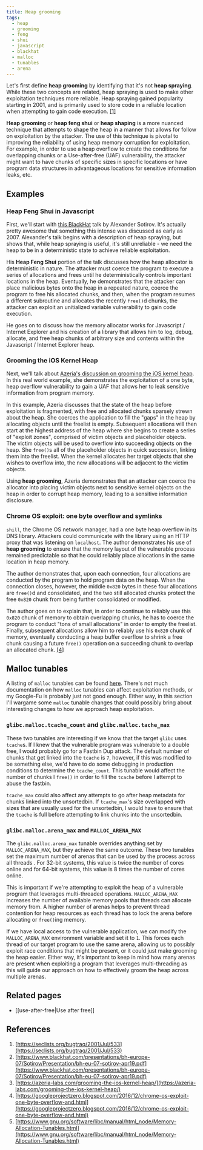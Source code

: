 ```yaml
---
title: Heap grooming
tags:
  - heap
  - grooming
  - feng
  - shui
  - javascript
  - blackhat
  - malloc
  - tunables
  - arena
---
```


Let's first define **heap grooming** by identifying that it's not **heap spraying**. While these two
concepts are related, heap spraying is used to make other exploitation techniques more reliable.
Heap spraying gained popularity starting in 2001, and is primarily used to store code in a reliable
location when attempting to gain code execution. [[1]](#references)

**Heap grooming** or **heap feng shui** or **heap shaping** is a more nuanced technique that
attempts to shape the heap in a manner that allows for follow on exploitation by the attacker. The
use of this technique is pivotal to improving the reliability of using heap memory corruption for
exploitation. For example, in order to use a heap overflow to create the conditions for overlapping
chunks or a Use-after-free (UAF) vulnerability, the attacker might want to have chunks of specific
sizes in specific locations or have program data structures in advantageous locations for sensitive
information leaks, etc.

## Examples

### Heap Feng Shui in Javascript

First, we'll start with [this BlackHat](#references) talk by Alexander Sotirov. It's actually pretty
awesome that something this intense was discussed as early as 2007. Alexander's talk begins with a
description of heap spraying, but shows that, while heap spraying is useful, it's still unreliable -
we need the heap to be in a deterministic state to achieve reliable exploitation.

His **Heap Feng Shui** portion of the talk discusses how the heap allocator is deterministic in
nature. The attacker must coerce the program to execute a series of allocations and frees until he
deterministically controls important locations in the heap. Eventually, he demonstrates that the
attacker can place malicious bytes onto the heap in a repeated nature, coerce the program to free
his allocated chunks, and then, when the program resumes a different subroutine and allocates the
recently `free()`d chunks, the attacker can exploit an unitialized variable vulnerability to gain
code execution.

He goes on to discuss how the memory allocator works for Javascript / Internet Explorer and his
creation of a library that allows him to log, debug, allocate, and free heap chunks of arbitrary
size and contents within the Javascript / Internet Explorer heap.

### Grooming the iOS Kernel Heap

Next, we'll talk about [Azeria's discussion on grooming the iOS kernel heap](#references). In this
real world example, she demonstrates the exploitation of a one byte, heap overflow vulnerability to
gain a UAF that allows her to leak sensitive information from program memory.

In this example, Azeria discusses that the state of the heap before exploitation is fragmented, with
free and allocated chunks sparsely strewn about the heap. She coerces the application to fill the
"gaps" in the heap by allocating objects until the freelist is empty. Subsequent allocations will
then start at the highest address of the heap where she begins to create a series of "exploit
zones", comprised of victim objects and placeholder objects. The victim objects will be used to
overflow into succeeding objects on the heap. She `free()`s all of the placeholder objects in quick
succession, linking them into the freelist. When the kernel allocates her target objects that she
wishes to overflow into, the new allocations will be adjacent to the victim objects.

Using **heap grooming**, Azeria demonstrates that an attacker can coerce the allocator into placing
victim objects next to sensitive kernel objects on the heap in order to corrupt heap memory, leading
to a sensitive information disclosure.

### Chrome OS exploit: one byte overflow and symlinks

`shill`, the Chrome OS network manager, had a one byte heap overflow in its DNS library. Attackers
could communicate with the library using an HTTP proxy that was listening on `localhost`. The author
demonstrates his use of **heap grooming** to ensure that the memory layout of the vulnerable process
remained predictable so that he could reliably place allocations in the same location in heap
memory.

The author demonstrates that, upon each connection, four allocations are conducted by the program to
hold program data on the heap. When the connection closes, however, the middle `0x820` bytes in
these four allocations are `free()`d and consolidated, and the two still allocated chunks protect
the free `0x820` chunk from being further consolidated or modified.

The author goes on to explain that, in order to continue to reliably use this `0x820` chunk of
memory to obtain overlapping chunks, he has to coerce the program to conduct "tons of small
allocations" in order to empty the freelist. Finally, subsequent allocations allow him to reliably
use his `0x820` chunk of memory, eventually conducting a heap buffer overflow to shrink a free chunk
causing a future `free()` operation on a succeeding chunk to overlap an allocated chunk.
[[4]](#references)

## Malloc tunables

A listing of `malloc` tunables can be found [here](#references). There's not much documentation on
how `malloc` tunables can affect exploitation methods, or my Google-Fu is probably just not good
enough. Either way, in this section I'll wargame some `malloc` tunable changes that could possibly
bring about interesting changes to how we approach heap exploitation.

### `glibc.malloc.tcache_count` and `glibc.malloc.tache_max`

These two tunables are interesting if we know that the target `glibc` uses `tcache`s. If I knew that
the vulnerable program was vulnerable to a double free, I would probably go for a Fastbin Dup
attack. The default number of chunks that get linked into the `tcache` is `7`, however, if this was
modified to be something else, we'd have to do some debugging in production conditions to determine
the `tcache_count`. This tunable would affect the number of chunks I `free()` in order to fill the
`tcache` before I attempt to abuse the fastbin.

`tcache_max` could also affect any attempts to go after heap metadata for chunks linked into the
unsortedbin. If `tcache_max`'s size overlapped with sizes that are usually used for the unsortedbin,
I would have to ensure that the `tcache` is full before attempting to link chunks into the
unsortedbin.

### `glibc.malloc.arena_max` and `MALLOC_ARENA_MAX`

The `glibc.malloc.arena_max` tunable overrides anything set by `MALLOC_ARENA_MAX`, but they achieve
the same outcome. These two tunables set the maximum number of arenas that can be used by the
process across all threads . For 32-bit systems, this value is twice the number of cores online and
for 64-bit systems, this value is 8 times the number of cores online.

This is important if we're attempting to exploit the heap of a vulnerable program that leverages
multi-threaded operations. `MALLOC_ARENA_MAX` increases the number of available memory pools that
threads can allocate memory from. A higher number of arenas helps to prevent thread contention for
heap resources as each thread has to lock the arena before allocating or `free()`ing memory.

If we have local access to the vulnerable application, we can modify the `MALLOC_ARENA_MAX`
environment variable and set it to `1`. This forces each thread of our target program to use the
same arena, allowing us to possibly exploit race conditions that might be present, or it could just
make grooming the heap easier. Either way, it's important to keep in mind how many arenas are
present when exploiting a program that leverages multi-threading as this will guide our approach on
how to effectively groom the heap across multiple arenas.

## Related pages

- [[use-after-free|Use after free]]

## References

1. [https://seclists.org/bugtraq/2001/Jul/533](https://seclists.org/bugtraq/2001/Jul/533)
2. [https://www.blackhat.com/presentations/bh-europe-07/Sotirov/Presentation/bh-eu-07-sotirov-apr19.pdf](https://www.blackhat.com/presentations/bh-europe-07/Sotirov/Presentation/bh-eu-07-sotirov-apr19.pdf)
3. [https://azeria-labs.com/grooming-the-ios-kernel-heap/](https://azeria-labs.com/grooming-the-ios-kernel-heap/)
4. [https://googleprojectzero.blogspot.com/2016/12/chrome-os-exploit-one-byte-overflow-and.html](https://googleprojectzero.blogspot.com/2016/12/chrome-os-exploit-one-byte-overflow-and.html)
5. [https://www.gnu.org/software/libc/manual/html_node/Memory-Allocation-Tunables.html](https://www.gnu.org/software/libc/manual/html_node/Memory-Allocation-Tunables.html)
